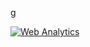 g



<!-- Default Statcounter code for Viva Remove leader
https://powershellscripts.github.io/articles/English/Viva/removeleader
-->
<script type="text/javascript">
var sc_project=12957426; 
var sc_invisible=1; 
var sc_security="00f404a3"; 
</script>
<script type="text/javascript"
src="https://www.statcounter.com/counter/counter.js"
async></script>
<noscript><div class="statcounter"><a title="Web Analytics"
href="https://statcounter.com/" target="_blank"><img
class="statcounter"
src="https://c.statcounter.com/12957426/0/00f404a3/1/"
alt="Web Analytics"
referrerPolicy="no-referrer-when-downgrade"></a></div></noscript>
<!-- End of Statcounter Code -->
